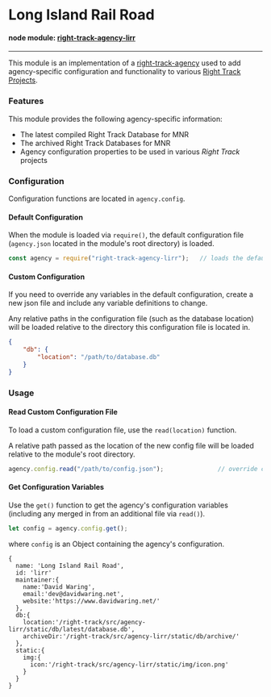 Long Island Rail Road
==========================

#### node module: [right-track-agency-lirr](https://www.npmjs.com/package/right-track-agency-lirr)

---


This module is an implementation of a [right-track-agency](https://github.com/right-track/right-track-agency-abstract) 
used to add agency-specific configuration and functionality to various [Right Track Projects](https://github.com/right-track).

### Features

This module provides the following agency-specific information:

* The latest compiled Right Track Database for MNR
* The archived Right Track Databases for MNR
* Agency configuration properties to be used in various _Right Track_ projects

### Configuration

Configuration functions are located in `agency.config`. 

#### Default Configuration

When the module is loaded via `require()`, the default configuration file (`agency.json` 
located in the module's root directory) is loaded.

```javascript
const agency = require("right-track-agency-lirr");   // loads the default configuration  
``` 

#### Custom Configuration

If you need to override any variables in the default configuration, create a new 
json file and include any variable definitions to change.

Any relative paths in the configuration file (such as the database location) will 
be loaded relative to the directory this configuration file is located in.

```json
{
    "db": {
        "location": "/path/to/database.db"    
    }
}
```

### Usage

#### Read Custom Configuration File

To load a custom configuration file, use the `read(location)` function.

A relative path passed as the location of the new config file will be loaded 
relative to the module's root directory.

```javascript
agency.config.read("/path/to/config.json");               // override config variables
```


#### Get Configuration Variables

Use the `get()` function to get the agency's configuration variables (including 
any merged in from an additional file via `read()`).

```javascript
let config = agency.config.get();
```

where `config` is an Object containing the agency's configuration.

```
{ 
  name: 'Long Island Rail Road',
  id: 'lirr'
  maintainer:{
    name:'David Waring',
    email:'dev@davidwaring.net',
    website:'https://www.davidwaring.net/'
  },
  db:{
    location:'/right-track/src/agency-lirr/static/db/latest/database.db',
    archiveDir:'/right-track/src/agency-lirr/static/db/archive/'
  },
  static:{
    img:{
      icon:'/right-track/src/agency-lirr/static/img/icon.png'
    }
  }
}
```